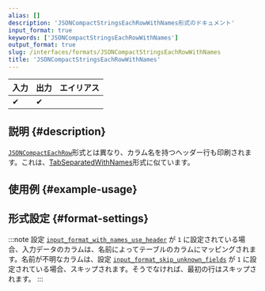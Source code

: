 ```yaml
---
alias: []
description: 'JSONCompactStringsEachRowWithNames形式のドキュメント'
input_format: true
keywords: ['JSONCompactStringsEachRowWithNames']
output_format: true
slug: /interfaces/formats/JSONCompactStringsEachRowWithNames
title: 'JSONCompactStringsEachRowWithNames'
---
```


| 入力 | 出力 | エイリアス |
|-------|--------|-------|
| ✔     | ✔      |       |

## 説明 {#description}

[`JSONCompactEachRow`](./JSONCompactEachRow.md)形式とは異なり、カラム名を持つヘッダー行も印刷されます。これは、[TabSeparatedWithNames](../TabSeparated/TabSeparatedWithNames.md)形式に似ています。

## 使用例 {#example-usage}

## 形式設定 {#format-settings}

:::note
設定 [`input_format_with_names_use_header`](/operations/settings/settings-formats.md/#input_format_with_names_use_header) が `1` に設定されている場合、入力データのカラムは、名前によってテーブルのカラムにマッピングされます。名前が不明なカラムは、設定 [`input_format_skip_unknown_fields`](/operations/settings/settings-formats.md/#input_format_skip_unknown_fields) が `1` に設定されている場合、スキップされます。そうでなければ、最初の行はスキップされます。
:::
